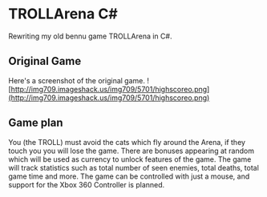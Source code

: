 # TROLLArena C# #

Rewriting my old bennu game TROLLArena in C#.

## Original Game ##
Here's a screenshot of the original game.
![http://img709.imageshack.us/img709/5701/highscoreo.png](http://img709.imageshack.us/img709/5701/highscoreo.png)

## Game plan ##
You (the TROLL) must avoid the cats which fly around the Arena, if they touch you you will lose the game. There are bonuses appearing at random which will be used as currency to unlock features of the game. The game will track statistics such as total number of seen enemies, total deaths, total game time and more. The game can be controlled with just a mouse, and support for the Xbox 360 Controller is planned.